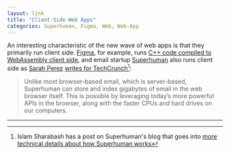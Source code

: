 ```yaml
---
layout: link
title: "Client-Side Web Apps"
categories: Superhuman, Figma, Web, Web-App
---
```


An interesting characteristic of the new wave of web apps is that they primarily run client side. [Figma](https://www.figma.com/), for example, runs [C++ code compiled to WebAssembly client side](https://www.figma.com/blog/webassembly-cut-figmas-load-time-by-3x/), and email startup [Superhuman](https://superhuman.com/) also runs client side as [Sarah Perez](https://twitter.com/sarahintampa) [writes for TechCrunch](https://techcrunch.com/2017/08/18/rapportive-founders-new-startup-superhuman-is-what-gmail-would-be-if-built-today/)[^superhumantechpost]:

> Unlike most browser-based email, which is server-based, Superhuman can store and index gigabytes of email in the web browser itself. This is possible by leveraging today’s more powerful APIs in the browser, along with the faster CPUs and hard drives on our computers.

* * *

[^superhumantechpost]: Islam Sharabash has a post on Superhuman's blog that goes into [more technical details about how Superhuman works](https://blog.superhuman.com/architecting-a-web-app-to-just-work-offline-part-1-8697f316c0eb)

